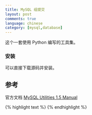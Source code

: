 ```yaml
---
title: MySQL 组提交
layout: post
comments: true
language: chinese
category: [mysql,database]
---
```


这个一套使用 Python 编写的工具集。

<!-- more -->

### 安装

可以直接下载源码并安装。



## 参考

官方文档 [MySQL Utilities 1.5 Manual](https://dev.mysql.com/doc/mysql-utilities/1.5/en/)

{% highlight text %}
{% endhighlight %}
